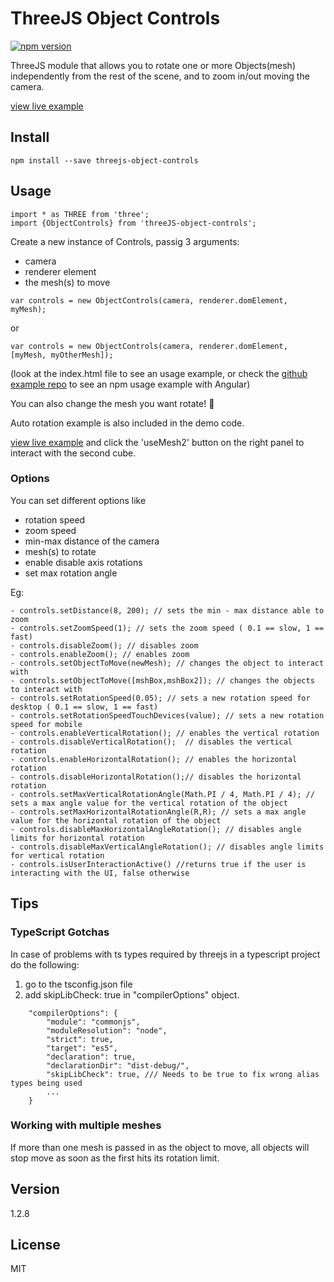 # ThreeJS Object Controls
[![npm version](http://img.shields.io/npm/v/threejs-object-controls.svg?style=flat)](https://npmjs.org/package/threejs-object-controls "View this project on npm")

ThreeJS module that allows you to rotate one or more Objects(mesh) independently from the rest of the scene, and to zoom in/out moving the camera.

[view live example]

## Install

```
npm install --save threejs-object-controls
```

## Usage

```
import * as THREE from 'three';
import {ObjectControls} from 'threeJS-object-controls';
```

Create a new instance of Controls, passig 3 arguments:
* camera
* renderer element
* the mesh(s) to move

```
var controls = new ObjectControls(camera, renderer.domElement, myMesh);
```
or
```
var controls = new ObjectControls(camera, renderer.domElement, [myMesh, myOtherMesh]);
```

(look at the index.html file to see an usage example, or check the [github example repo] to see an npm usage example with Angular)


You can also change the mesh you want rotate! :tada:

Auto rotation example is also included in the demo code.

[view live example] and click the 'useMesh2' button on the right panel to interact with the second cube.  

### Options

You can set different options like

* rotation speed
* zoom speed
* min-max distance of the camera
* mesh(s) to rotate
* enable disable axis rotations
* set max rotation angle

Eg:
```
- controls.setDistance(8, 200); // sets the min - max distance able to zoom
- controls.setZoomSpeed(1); // sets the zoom speed ( 0.1 == slow, 1 == fast)
- controls.disableZoom(); // disables zoom
- controls.enableZoom(); // enables zoom
- controls.setObjectToMove(newMesh); // changes the object to interact with
- controls.setObjectToMove([mshBox,mshBox2]); // changes the objects to interact with
- controls.setRotationSpeed(0.05); // sets a new rotation speed for desktop ( 0.1 == slow, 1 == fast)
- controls.setRotationSpeedTouchDevices(value); // sets a new rotation speed for mobile
- controls.enableVerticalRotation(); // enables the vertical rotation
- controls.disableVerticalRotation();  // disables the vertical rotation
- controls.enableHorizontalRotation(); // enables the horizontal rotation
- controls.disableHorizontalRotation();// disables the horizontal rotation
- controls.setMaxVerticalRotationAngle(Math.PI / 4, Math.PI / 4); // sets a max angle value for the vertical rotation of the object
- controls.setMaxHorizontalRotationAngle(R,R); // sets a max angle value for the horizontal rotation of the object
- controls.disableMaxHorizontalAngleRotation(); // disables angle limits for horizontal rotation
- controls.disableMaxVerticalAngleRotation(); // disables angle limits for vertical rotation
- controls.isUserInteractionActive() //returns true if the user is interacting with the UI, false otherwise
```


## Tips

### TypeScript Gotchas
In case of problems with ts types required by threejs in a typescript project do the following:
1) go to the tsconfig.json file
2) add skipLibCheck: true in "compilerOptions" object.
```
    "compilerOptions": {
        "module": "commonjs",
        "moduleResolution": "node",
        "strict": true,
        "target": "es5",
        "declaration": true,
        "declarationDir": "dist-debug/",
        "skipLibCheck": true, /// Needs to be true to fix wrong alias types being used
        ...
    }
```
### Working with multiple meshes
If more than one mesh is passed in as the object to move, all objects will stop move as soon as the first hits its rotation limit.


## Version
1.2.8

## License

MIT

[view live example]: <https://albertopiras.github.io/threeJS-object-controls/>

[github example repo]: <https://github.com/albertopiras/object-controls-angular-example>
